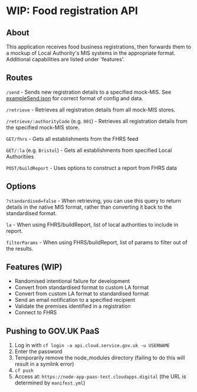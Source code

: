 # WIP: Food registration API

## About
This application receives food business registrations, then forwards them to a mockup of Local Authority's MIS systems in the appropriate format.
Additional capabilities are listed under 'features'.

## Routes
`/send` - Sends new registration details to a specified mock-MIS. See [exampleSend.json](exampleSend.json) for correct format of config and data.

`/retrieve` - Retrieves all registration details from all mock-MIS stores.

`/retrieve/:authorityCode` (e.g. `001`) - Retrieves all registration details from the specified mock-MIS store.

`GET/fhrs` - Gets all establishments from the FHRS feed

`GET/:la` (e.g. `Bristol`) - Gets all establishments from specified Local Authoritiies

`POST/buildReport` - Uses options to construct a report from FHRS data

## Options
`?standardised=false` - When retrieving, you can use this query to return details in the native MIS format, rather than converting it back to the standardised format.

`la` - When using FHRS/buildReport, list of local authorities to include in report.

`filterParams` - When using FHRS/buildReport, list of params to filter out of the results.

## Features (WIP)
- Randomised intentional failure for development
- Convert from standardised format to custom LA format
- Convert from custom LA format to standardised format
- Send an email notification to a specified recipient
- Validate the premises identified in a registration
- Connect to FHRS

## Pushing to GOV.UK PaaS
1. Log in with `cf login -a api.cloud.service.gov.uk -u USERNAME`
2. Enter the password
3. Temporarily remove the node_modules directory (failing to do this will result in a symlink error)
4. `cf push`
5. Access at: `https://node-app-paas-test.cloudapps.digital` (the URL is determined by `manifest.yml`)
